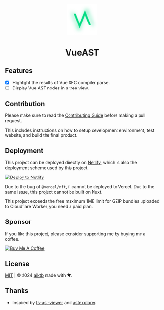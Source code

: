 <div align="center">
    <a href="https://vueast.org" target="_blank">
      <img src="./app/assets/logo.svg" alt="homepage" width="100" height="100">
    </a>
    <h1>VueAST</h1>
</div>

## Features

- [x] Highlight the results of Vue SFC compiler parse.
- [ ] Display Vue AST nodes in a tree view.

## Contribution

Please make sure to read the [Contributing Guide](./.github/CONTRIBUTING.md) before making a pull request.

This includes instructions on how to setup development environment, test website, and build the final product.

## Deployment

This project can be deployed directly on [Netlify](https://www.netlify.com/), which is also the deployment scheme used by this project.

[![Deploy to Netlify](https://www.netlify.com/img/deploy/button.svg)](https://app.netlify.com/start/deploy?repository=https://github.com/aiktb/VueAST)

Due to the bug of `@vercel/nft`, it cannot be deployed to Vercel. Due to the same issue, this project cannot be built on Nuxt.

This project exceeds the free maximum 1MB limit for GZIP bundles uploaded to Cloudflare Worker, you need a paid plan.

## Sponsor

If you like this project, please consider supporting me by buying me a coffee.

<a href="https://www.buymeacoffee.com/aiktb" target="_blank">
  <img src="https://cdn.buymeacoffee.com/buttons/v2/default-yellow.png" alt="Buy Me A Coffee"  width="200" height="55">
</a>

## License

[MIT](./LICENSE) | © 2024 [aiktb](https://aiktb.dev) made with ❤️.

## Thanks

- Inspired by [ts-ast-viewer](https://github.com/dsherret/ts-ast-viewer) and [astexplorer](https://github.com/fkling/astexplorer).
